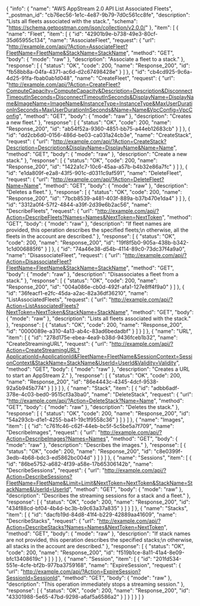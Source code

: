 {
  "info": {
    "name": "AWS AppStream 2.0 API List Associated Fleets",
    "_postman_id": "cb76ec56-1e1c-4e87-9b79-7d0c561cc8fe",
    "description": "Lists all fleets associated with the stack.",
    "schema": "https://schema.getpostman.com/json/collection/v2.0.0/"
  },
  "item": [
    {
      "name": "Fleet",
      "item": [
        {
          "id": "42901b9e-b738-49e3-80cf-35d65955c134",
          "name": "AssociateFleet",
          "request": {
            "url": "http://example.com/api/?Action=AssociateFleet?FleetName=FleetName&StackName=StackName",
            "method": "GET",
            "body": {
              "mode": "raw"
            },
            "description": "Associate a fleet to a stack."
          },
          "response": [
            {
              "status": "OK",
              "code": 200,
              "name": "Response_200",
              "id": "fb58bb8a-04fa-4371-ac6d-d2c67498428e"
            }
          ]
        },
        {
          "id": "cb4cd925-9c6a-4d25-91fa-fbab0ab1d048",
          "name": "CreateFleet",
          "request": {
            "url": "http://example.com/api/?Action=CreateFleet?ComputeCapacity=ComputeCapacity&Description=Description&DisconnectTimeoutInSeconds=DisconnectTimeoutInSeconds&DisplayName=DisplayName&ImageName=ImageName&InstanceType=InstanceType&MaxUserDurationInSeconds=MaxUserDurationInSeconds&Name=Name&VpcConfig=VpcConfig",
            "method": "GET",
            "body": {
              "mode": "raw"
            },
            "description": "Creates a new fleet."
          },
          "response": [
            {
              "status": "OK",
              "code": 200,
              "name": "Response_200",
              "id": "ab54f52a-9360-4851-bb75-a44eb12683cb"
            }
          ]
        },
        {
          "id": "dd2cb6d0-0156-486d-be03-ca031a24cb3e",
          "name": "CreateStack",
          "request": {
            "url": "http://example.com/api/?Action=CreateStack?Description=Description&DisplayName=DisplayName&Name=Name",
            "method": "GET",
            "body": {
              "mode": "raw"
            },
            "description": "Create a new stack."
          },
          "response": [
            {
              "status": "OK",
              "code": 200,
              "name": "Response_200",
              "id": "1422a1c7-10c6-45aa-a57b-b4b32e86a7fc"
            }
          ]
        },
        {
          "id": "e1da809f-e2a8-43f5-901c-d0311c9af591",
          "name": "DeleteFleet",
          "request": {
            "url": "http://example.com/api/?Action=DeleteFleet?Name=Name",
            "method": "GET",
            "body": {
              "mode": "raw"
            },
            "description": "Deletes a fleet."
          },
          "response": [
            {
              "status": "OK",
              "code": 200,
              "name": "Response_200",
              "id": "7bcb8539-a481-403f-889a-b37b470e1da4"
            }
          ]
        },
        {
          "id": "3312a0f4-57f2-4844-a39f-2d39e6b2ac56",
          "name": "DescribeFleets",
          "request": {
            "url": "http://example.com/api/?Action=DescribeFleets?Names=Names&NextToken=NextToken",
            "method": "GET",
            "body": {
              "mode": "raw"
            },
            "description": "If fleet names are provided, this operation describes the specified fleets;\n            otherwise, all the fleets in the account are described."
          },
          "response": [
            {
              "status": "OK",
              "code": 200,
              "name": "Response_200",
              "id": "19f8f5b0-905a-438b-b342-1c1d006885f6"
            }
          ]
        },
        {
          "id": "74a46e38-d54b-4114-89c0-73dc37f4a9a0",
          "name": "DisassociateFleet",
          "request": {
            "url": "http://example.com/api/?Action=DisassociateFleet?FleetName=FleetName&StackName=StackName",
            "method": "GET",
            "body": {
              "mode": "raw"
            },
            "description": "Disassociates a fleet from a stack."
          },
          "response": [
            {
              "status": "OK",
              "code": 200,
              "name": "Response_200",
              "id": "004a086e-cb0d-492f-afa1-127e8ff4f9a0"
            }
          ]
        },
        {
          "id": "36feacf1-e2fc-45da-a2ac-82a36df36210",
          "name": "ListAssociatedFleets",
          "request": {
            "url": "http://example.com/api/?Action=ListAssociatedFleets?NextToken=NextToken&StackName=StackName",
            "method": "GET",
            "body": {
              "mode": "raw"
            },
            "description": "Lists all fleets associated with the stack."
          },
          "response": [
            {
              "status": "OK",
              "code": 200,
              "name": "Response_200",
              "id": "0000089e-a310-4a13-ab4c-83ad6bedadbf"
            }
          ]
        }
      ]
    },
    {
      "name": "URL",
      "item": [
        {
          "id": "278d175e-ebea-4ea9-b38d-9436fceb1b32",
          "name": "CreateStreamingURL",
          "request": {
            "url": "http://example.com/api/?Action=CreateStreamingURL?ApplicationId=ApplicationId&FleetName=FleetName&SessionContext=SessionContext&StackName=StackName&UserId=UserId&Validity=Validity",
            "method": "GET",
            "body": {
              "mode": "raw"
            },
            "description": "Creates a URL to start an AppStream 2."
          },
          "response": [
            {
              "status": "OK",
              "code": 200,
              "name": "Response_200",
              "id": "86e4443c-4345-4dcf-9538-92a5b945b774"
            }
          ]
        }
      ]
    },
    {
      "name": "Stack",
      "item": [
        {
          "id": "adbb6adf-378e-4c03-bed0-9515cf3a3ba0",
          "name": "DeleteStack",
          "request": {
            "url": "http://example.com/api/?Action=DeleteStack?Name=Name",
            "method": "GET",
            "body": {
              "mode": "raw"
            },
            "description": "Deletes the stack."
          },
          "response": [
            {
              "status": "OK",
              "code": 200,
              "name": "Response_200",
              "id": "54a293cb-d1e1-4255-ba41-19c1f9558c36"
            }
          ]
        }
      ]
    },
    {
      "name": "Images",
      "item": [
        {
          "id": "c761fc46-c62f-44eb-bc5f-5c5be5a7f709",
          "name": "DescribeImages",
          "request": {
            "url": "http://example.com/api/?Action=DescribeImages?Names=Names",
            "method": "GET",
            "body": {
              "mode": "raw"
            },
            "description": "Describes the images."
          },
          "response": [
            {
              "status": "OK",
              "code": 200,
              "name": "Response_200",
              "id": "c8e0399f-3edb-4b68-bdc3-ed5862bc004d"
            }
          ]
        }
      ]
    },
    {
      "name": "Sessions",
      "item": [
        {
          "id": "86be5752-a682-4f39-a58e-17b65306142b",
          "name": "DescribeSessions",
          "request": {
            "url": "http://example.com/api/?Action=DescribeSessions?FleetName=FleetName&Limit=Limit&NextToken=NextToken&StackName=StackName&UserId=UserId",
            "method": "GET",
            "body": {
              "mode": "raw"
            },
            "description": "Describes the streaming sessions for a stack and a fleet."
          },
          "response": [
            {
              "status": "OK",
              "code": 200,
              "name": "Response_200",
              "id": "434f88cd-bf04-4b4d-bc3b-b9c63a37a835"
            }
          ]
        }
      ]
    },
    {
      "name": "Stacks",
      "item": [
        {
          "id": "dacfb19d-84d8-41f4-b229-42889aa41609",
          "name": "DescribeStacks",
          "request": {
            "url": "http://example.com/api/?Action=DescribeStacks?Names=Names&NextToken=NextToken",
            "method": "GET",
            "body": {
              "mode": "raw"
            },
            "description": "If stack names are not provided, this operation describes the specified stacks;\n            otherwise, all stacks in the account are described."
          },
          "response": [
            {
              "status": "OK",
              "code": 200,
              "name": "Response_200",
              "id": "f519b1ce-8a11-41a4-8e09-bfc13408619c"
            }
          ]
        }
      ]
    },
    {
      "name": "Session",
      "item": [
        {
          "id": "201fd534-551e-4cfe-bf2b-977ba3759168",
          "name": "ExpireSession",
          "request": {
            "url": "http://example.com/api/?Action=ExpireSession?SessionId=SessionId",
            "method": "GET",
            "body": {
              "mode": "raw"
            },
            "description": "This operation immediately stops a streaming session."
          },
          "response": [
            {
              "status": "OK",
              "code": 200,
              "name": "Response_200",
              "id": "43301988-5e65-47bd-9298-a6af5a6586a2"
            }
          ]
        }
      ]
    }
  ]
}